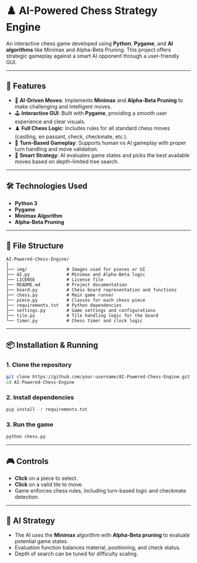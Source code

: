 # ♟️ AI-Powered Chess Strategy Engine

An interactive chess game developed using **Python**, **Pygame**, and **AI algorithms** like Minimax and Alpha-Beta Pruning. This project offers strategic gameplay against a smart AI opponent through a user-friendly GUI.

---

## 🚀 Features

- 🤖 **AI-Driven Moves**: Implements **Minimax** and **Alpha-Beta Pruning** to make challenging and intelligent moves.
- 🕹️ **Interactive GUI**: Built with **Pygame**, providing a smooth user experience and clear visuals.
- ♟️ **Full Chess Logic**: Includes rules for all standard chess moves (castling, en passant, check, checkmate, etc.).
- 🔄 **Turn-Based Gameplay**: Supports human vs AI gameplay with proper turn handling and move validation.
- 🎯 **Smart Strategy**: AI evaluates game states and picks the best available moves based on depth-limited tree search.

---

## 🛠️ Technologies Used

- **Python 3**
- **Pygame**
- **Minimax Algorithm**
- **Alpha-Beta Pruning**

---

## 📁 File Structure

```
AI-Powered-Chess-Engine/
│
├── img/               # Images used for pieces or UI
├── AI.py              # Minimax and Alpha-Beta logic
├── LICENSE            # License file
├── README.md          # Project documentation
├── board.py           # Chess board representation and functions
├── chess.py           # Main game runner
├── piece.py           # Classes for each chess piece
├── requirements.txt   # Python dependencies
├── settings.py        # Game settings and configurations
├── tile.py            # Tile handling logic for the board
└── timer.py           # Chess timer and clock logic
```

---

## 📦 Installation & Running

### 1. Clone the repository
```bash
git clone https://github.com/your-username/AI-Powered-Chess-Engine.git
cd AI-Powered-Chess-Engine
```

### 2. Install dependencies
```bash
pip install -r requirements.txt
```

### 3. Run the game
```bash
python chess.py
```

---

## 🎮 Controls

- **Click** on a piece to select.
- **Click** on a valid tile to move.
- Game enforces chess rules, including turn-based logic and checkmate detection.

---

## 🧠 AI Strategy

- The AI uses the **Minimax** algorithm with **Alpha-Beta pruning** to evaluate potential game states.
- Evaluation function balances material, positioning, and check status.
- Depth of search can be tuned for difficulty scaling.



